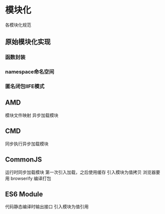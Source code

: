 # 模块化
  各模块化规范

  ## 原始模块化实现

  ### 函数封装

  ### namespace命名空间

  ### 匿名闭包IIFE模式
  

  ## AMD
  模块文件映射
  异步加载模块

  ## CMD
  同步执行异步加载模块

  ## CommonJS
  运行时同步加载模块
  第一次引入加载，之后使用缓存
  引入模块为值拷贝
  浏览器要用 browserify 编译打包

  ## ES6 Module
  代码静态编译时输出接口
  引入模块为值引用